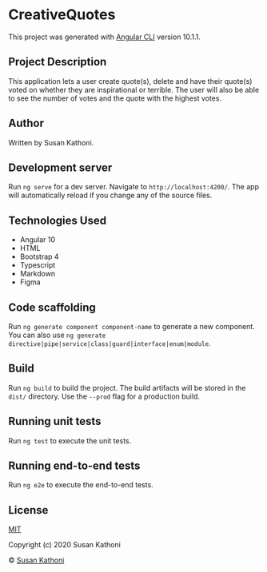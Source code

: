 # CreativeQuotes

This project was generated with [Angular CLI](https://github.com/angular/angular-cli) version 10.1.1.

## Project Description

This application lets a user create quote(s), delete and have their quote(s) voted on whether they are inspirational or terrible. The user will also be able to see the number of votes and the quote with the highest votes.

## Author

Written by Susan Kathoni.

## Development server

Run `ng serve` for a dev server. Navigate to `http://localhost:4200/`. The app will automatically reload if you change any of the source files.

## Technologies Used

- Angular 10
- HTML
- Bootstrap 4
- Typescript
- Markdown
- Figma

## Code scaffolding

Run `ng generate component component-name` to generate a new component. You can also use `ng generate directive|pipe|service|class|guard|interface|enum|module`.

## Build

Run `ng build` to build the project. The build artifacts will be stored in the `dist/` directory. Use the `--prod` flag for a production build.

## Running unit tests

Run `ng test` to execute the unit tests.

## Running end-to-end tests

Run `ng e2e` to execute the end-to-end tests.

## License

[MIT](https://github.com/Susan-Kathoni/Creative-Quotes/blob/master/LICENSE.md/LICENSE.md)

Copyright (c) 2020 Susan Kathoni



 © [Susan Kathoni](https://github.com/Susan-Kathoni)
